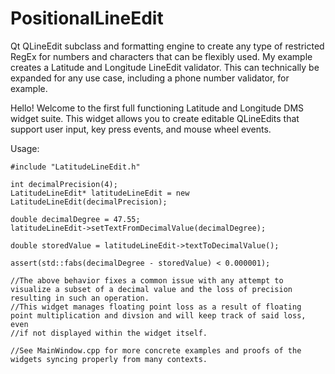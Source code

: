 # PositionalLineEdit
Qt QLineEdit subclass and formatting engine to create any type of restricted RegEx for numbers and characters that can be flexibly used. 
My example creates a Latitude and Longitude LineEdit validator.
This can technically be expanded for any use case, including a phone number validator, for example.

Hello! Welcome to the first full functioning Latitude and Longitude DMS widget suite. 
This widget allows you to create editable QLineEdits that support user input, key press events, and mouse wheel events.

Usage:
```
#include "LatitudeLineEdit.h"

int decimalPrecision(4);
LatitudeLineEdit* latitudeLineEdit = new LatitudeLineEdit(decimalPrecision);

double decimalDegree = 47.55;
latitudeLineEdit->setTextFromDecimalValue(decimalDegree);

double storedValue = latitudeLineEdit->textToDecimalValue();

assert(std::fabs(decimalDegree - storedValue) < 0.000001);

//The above behavior fixes a common issue with any attempt to visualize a subset of a decimal value and the loss of precision resulting in such an operation.
//This widget manages floating point loss as a result of floating point multiplication and divsion and will keep track of said loss, even
//if not displayed within the widget itself.

//See MainWindow.cpp for more concrete examples and proofs of the widgets syncing properly from many contexts.

```
